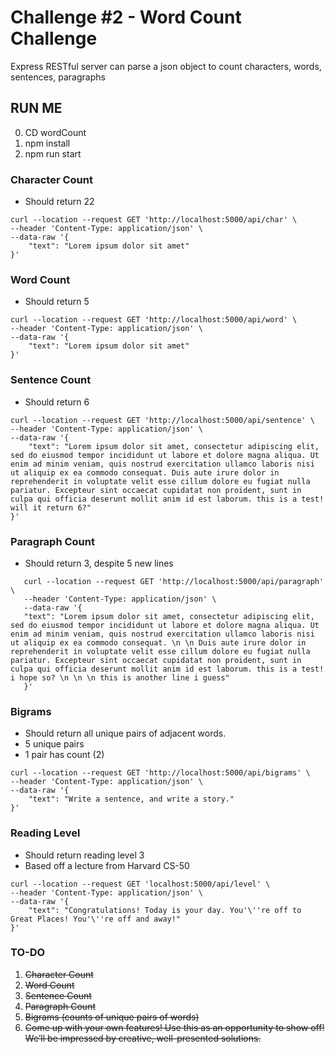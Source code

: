 # Challenge #2 - Word Count Challenge

<p>Express RESTful server can parse a json object to count characters, words, sentences, paragraphs</p>

## RUN ME

0. CD wordCount
1. npm install
2. npm run start

### Character Count

- Should return 22

```
curl --location --request GET 'http://localhost:5000/api/char' \
--header 'Content-Type: application/json' \
--data-raw '{
    "text": "Lorem ipsum dolor sit amet"
}'
```

### Word Count

- Should return 5

```
curl --location --request GET 'http://localhost:5000/api/word' \
--header 'Content-Type: application/json' \
--data-raw '{
    "text": "Lorem ipsum dolor sit amet"
}'

```

### Sentence Count

- Should return 6

```
curl --location --request GET 'http://localhost:5000/api/sentence' \
--header 'Content-Type: application/json' \
--data-raw '{
    "text": "Lorem ipsum dolor sit amet, consectetur adipiscing elit, sed do eiusmod tempor incididunt ut labore et dolore magna aliqua. Ut enim ad minim veniam, quis nostrud exercitation ullamco laboris nisi ut aliquip ex ea commodo consequat. Duis aute irure dolor in reprehenderit in voluptate velit esse cillum dolore eu fugiat nulla pariatur. Excepteur sint occaecat cupidatat non proident, sunt in culpa qui officia deserunt mollit anim id est laborum. this is a test! will it return 6?"
}'

```

### Paragraph Count

- Should return 3, despite 5 new lines

```
   curl --location --request GET 'http://localhost:5000/api/paragraph' \
   --header 'Content-Type: application/json' \
   --data-raw '{
   "text": "Lorem ipsum dolor sit amet, consectetur adipiscing elit, sed do eiusmod tempor incididunt ut labore et dolore magna aliqua. Ut enim ad minim veniam, quis nostrud exercitation ullamco laboris nisi ut aliquip ex ea commodo consequat. \n \n Duis aute irure dolor in reprehenderit in voluptate velit esse cillum dolore eu fugiat nulla pariatur. Excepteur sint occaecat cupidatat non proident, sunt in culpa qui officia deserunt mollit anim id est laborum. this is a test! i hope so? \n \n \n this is another line i guess"
   }'
```

### Bigrams

- Should return all unique pairs of adjacent words.
- 5 unique pairs
- 1 pair has count (2)

```
curl --location --request GET 'http://localhost:5000/api/bigrams' \
--header 'Content-Type: application/json' \
--data-raw '{
    "text": "Write a sentence, and write a story."
}'
```

### Reading Level

- Should return reading level 3
- Based off a lecture from Harvard CS-50

```
curl --location --request GET 'localhost:5000/api/level' \
--header 'Content-Type: application/json' \
--data-raw '{
    "text": "Congratulations! Today is your day. You'\''re off to Great Places! You'\''re off and away!"
}'
```

### TO-DO

1. ~~Character Count~~
2. ~~Word Count~~
3. ~~Sentence Count~~
4. ~~Paragraph Count~~
5. ~~Bigrams (counts of unique pairs of words)~~
6. ~~Come up with your own features! Use this as an opportunity to show off! We’ll be impressed by
   creative, well-presented solutions.~~
